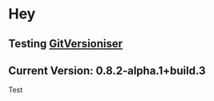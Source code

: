 # Hey

## Testing [GitVersioniser](https://github.com/Luzkan/GHActionsRepo)

## Current Version: **0.8.2-alpha.1+build.3**

Test
